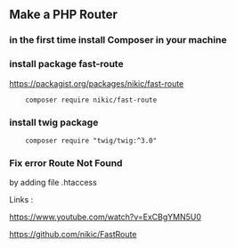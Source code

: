 ## Make a PHP Router


### in the first time install Composer in your machine

### install package fast-route 

https://packagist.org/packages/nikic/fast-route

        composer require nikic/fast-route


### install twig package

        composer require "twig/twig:^3.0"

### Fix error Route Not Found

by adding file .htaccess




Links :

https://www.youtube.com/watch?v=ExCBgYMN5U0

https://github.com/nikic/FastRoute
